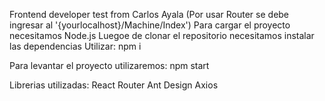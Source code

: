 Frontend developer test from Carlos Ayala
(Por usar Router se debe ingresar al '{yourlocalhost}/Machine/Index')
Para cargar el proyecto necesitamos Node.js
Luegoe de clonar el repositorio necesitamos instalar las dependencias
Utilizar: npm i
  
Para levantar el proyecto utilizaremos: npm start

Librerias utilizadas:
React Router
Ant Design
Axios
  
